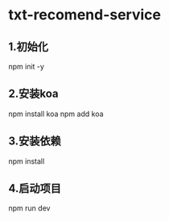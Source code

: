 # txt-recomend-service
<h2>1.初始化</h2>
npm init -y
<h2>2.安装koa</h2>
npm install koa
npm add koa
<h2>3.安装依赖</h2>
npm install
<h2>4.启动项目</h2>
npm run dev
